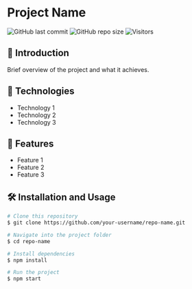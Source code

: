 # Project Name

![GitHub last commit](https://img.shields.io/github/last-commit/username/repo)
![GitHub repo size](https://img.shields.io/github/repo-size/username/repo)
![Visitors](https://visitor-badge.laobi.icu/badge?page_id=your-username.repo-name)

## 🚀 Introduction
Brief overview of the project and what it achieves.

## 🔧 Technologies
- Technology 1
- Technology 2
- Technology 3

## 📂 Features
- Feature 1
- Feature 2
- Feature 3

## 🛠️ Installation and Usage
```bash
# Clone this repository
$ git clone https://github.com/your-username/repo-name.git

# Navigate into the project folder
$ cd repo-name

# Install dependencies
$ npm install

# Run the project
$ npm start
